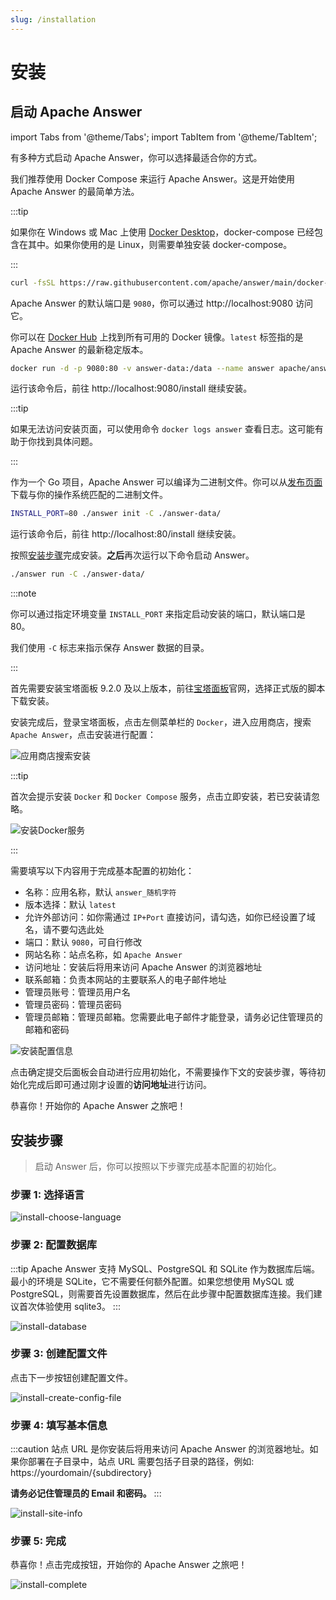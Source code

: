 ```yaml
---
slug: /installation
---
```


# 安装

## 启动 Apache Answer

import Tabs from '@theme/Tabs';
import TabItem from '@theme/TabItem';

有多种方式启动 Apache Answer，你可以选择最适合你的方式。

<Tabs queryString="method">
  <TabItem value="docker-compose" label="Docker compose" default>

我们推荐使用 Docker Compose 来运行 Apache Answer。这是开始使用 Apache Answer 的最简单方法。

:::tip

如果你在 Windows 或 Mac 上使用 [Docker Desktop](https://www.docker.com/products/docker-desktop)，docker-compose 已经包含在其中。如果你使用的是 Linux，则需要单独安装 docker-compose。

:::

```bash
curl -fsSL https://raw.githubusercontent.com/apache/answer/main/docker-compose.yaml | docker compose -p answer -f - up
```

Apache Answer 的默认端口是 `9080`，你可以通过 http://localhost:9080 访问它。

  </TabItem>
  <TabItem value="docker" label="Docker">

你可以在 [Docker Hub](https://hub.docker.com/r/apache/answer/tags) 上找到所有可用的 Docker 镜像。`latest` 标签指的是 Apache Answer 的最新稳定版本。

```bash
docker run -d -p 9080:80 -v answer-data:/data --name answer apache/answer:latest
```

运行该命令后，前往 http://localhost:9080/install 继续安装。

:::tip

如果无法访问安装页面，可以使用命令 `docker logs answer` 查看日志。这可能有助于你找到具体问题。

:::

  </TabItem>
  <TabItem value="binary" label="Binary">

作为一个 Go 项目，Apache Answer 可以编译为二进制文件。你可以从[发布页面](https://github.com/apache/answer/releases)下载与你的操作系统匹配的二进制文件。

```bash
INSTALL_PORT=80 ./answer init -C ./answer-data/
```

运行该命令后，前往 http://localhost:80/install 继续安装。

按照[安装步骤](#install-steps)完成安装。**之后**再次运行以下命令启动 Answer。

```bash
./answer run -C ./answer-data/
```

:::note

你可以通过指定环境变量 `INSTALL_PORT` 来指定启动安装的端口，默认端口是 80。

我们使用 `-C` 标志来指示保存 Answer 数据的目录。

:::

  </TabItem>
  <TabItem value="baota" label="宝塔面板">

首先需要安装宝塔面板 9.2.0 及以上版本，前往[宝塔面板](https://www.bt.cn/new/download.html?r=dk_answer)官网，选择正式版的脚本下载安装。

安装完成后，登录宝塔面板，点击左侧菜单栏的 `Docker`，进入应用商店，搜索 `Apache Answer`，点击安装进行配置：

![应用商店搜索安装](/img/docs/baota-install.png)

:::tip

首次会提示安装 `Docker` 和 `Docker Compose` 服务，点击立即安装，若已安装请忽略。

![安装Docker服务](/img/docs/baota-init-docker.png)

:::

需要填写以下内容用于完成基本配置的初始化：

- 名称：应用名称，默认 `answer_随机字符`
- 版本选择：默认 `latest`
- 允许外部访问：如你需通过 `IP+Port` 直接访问，请勾选，如你已经设置了域名，请不要勾选此处
- 端口：默认 `9080`，可自行修改
- 网站名称：站点名称，如 `Apache Answer`
- 访问地址：安装后将用来访问 Apache Answer 的浏览器地址
- 联系邮箱：负责本网站的主要联系人的电子邮件地址
- 管理员账号：管理员用户名
- 管理员密码：管理员密码
- 管理员邮箱：管理员邮箱。您需要此电子邮件才能登录，请务必记住管理员的邮箱和密码

![安装配置信息](/img/docs/baota-install-config.png)

点击确定提交后面板会自动进行应用初始化，不需要操作下文的安装步骤，等待初始化完成后即可通过刚才设置的**访问地址**进行访问。

恭喜你！开始你的 Apache Answer 之旅吧！

  </TabItem>
</Tabs>

## 安装步骤

> 启动 Answer 后，你可以按照以下步骤完成基本配置的初始化。

### 步骤 1: 选择语言

![install-choose-language](/img/docs/install-choose-language.png)

### 步骤 2: 配置数据库

:::tip
Apache Answer 支持 MySQL、PostgreSQL 和 SQLite 作为数据库后端。最小的环境是 SQLite，它不需要任何额外配置。如果您想使用 MySQL 或 PostgreSQL，则需要首先设置数据库，然后在此步骤中配置数据库连接。我们建议首次体验使用 sqlite3。
:::

![install-database](/img/docs/install-database.png)

### 步骤 3: 创建配置文件

点击下一步按钮创建配置文件。

![install-create-config-file](/img/docs/install-create-config-file.png)

### 步骤 4: 填写基本信息

:::caution
站点 URL 是你安装后将用来访问 Apache Answer 的浏览器地址。如果你部署在子目录中，站点 URL 需要包括子目录的路径，例如: https://yourdomain/{subdirectory}

**请务必记住管理员的 Email 和密码。**
:::

![install-site-info](/img/docs/install-site-info.png)

### 步骤 5: 完成

恭喜你！点击完成按钮，开始你的 Apache Answer 之旅吧！

![install-complete](/img/docs/install-complete.png)
